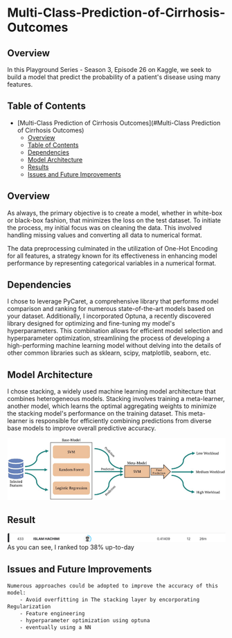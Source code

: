 # Multi-Class-Prediction-of-Cirrhosis-Outcomes

## Overview

In this Playground Series - Season 3, Episode 26 on Kaggle, we seek to build a model that predict the probability of a patient's disease using many features.

## Table of Contents

- [Multi-Class Prediction of Cirrhosis Outcomes](#Multi-Class Prediction of Cirrhosis Outcomes)
  - [Overview](#overview)
  - [Table of Contents](#table-of-contents)
  - [Dependencies](#dependencies)
  - [Model Architecture](#model-architecture)
  - [Results](#results)
  - [Issues and Future Improvements](#issues-and-future-improvements)

## Overview

As always, the primary objective is to create a model, whether in white-box or black-box fashion, that minimizes the loss on the test dataset. To initiate the process, my initial focus was on cleaning the data. This involved handling missing values and converting all data to numerical format.

The data preprocessing culminated in the utilization of One-Hot Encoding for all features, a strategy known for its effectiveness in enhancing model performance by representing categorical variables in a numerical format.

## Dependencies
I chose to leverage PyCaret, a comprehensive library that performs model comparison and ranking for numerous state-of-the-art models based on your dataset. Additionally, I incorporated Optuna, a recently discovered library designed for optimizing and fine-tuning my model's hyperparameters. This combination allows for efficient model selection and hyperparameter optimization, streamlining the process of developing a high-performing machine learning model without delving into the details of other common libraries such as sklearn, scipy, matplotlib, seaborn, etc.

## Model Architecture
I chose stacking, a widely used machine learning model architecture that combines heterogeneous models. Stacking involves training a meta-learner, another model, which learns the optimal aggregating weights to minimize the stacking model's performance on the training dataset. This meta-learner is responsible for efficiently combining predictions from diverse base models to improve overall predictive accuracy.

![Stacking](images/stacking.png)

## Result
![Kaggle Ranking](images/ranking.png)
As you can see, I ranked top 38% up-to-day

## Issues and Future Improvements

```plaintext
Numerous approaches could be adopted to improve the accuracy of this model:
    - Avoid overfitting in The stacking layer by encorporating Regularization
    - Feature engineering
    - hyperparameter optimization using optuna
    - eventually using a NN
```